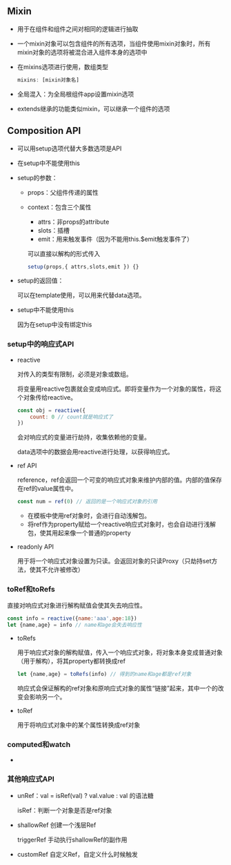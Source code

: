 ## Mixin

* 用于在组件和组件之间对相同的逻辑进行抽取

* 一个mixin对象可以包含组件的所有选项，当组件使用mixin对象时，所有mixin对象的选项将被混合进入组件本身的选项中

* 在mixins选项进行使用，数组类型

  ```js
  mixins: [mixin对象名]
  ```

* 全局混入：为全局根组件app设置mixin选项

* extends继承的功能类似mixin，可以继承一个组件的选项

## Composition API

* 可以用setup选项代替大多数选项是API

* 在setup中不能使用this

* setup的参数：

  * props：父组件传递的属性

  * context：包含三个属性

    * attrs：非props的attribute
    * slots：插槽
    * emit：用来触发事件（因为不能用this.$emit触发事件了）

    可以直接以解构的形式传入

    ```js
    setup(props,{ attrs,slots,emit }) {}
    ```

* setup的返回值：

  可以在template使用，可以用来代替data选项。

* setup中不能使用this

  因为在setup中没有绑定this

### setup中的响应式API

* reactive

  对传入的类型有限制，必须是对象或数组。

  将变量用reactive包裹就会变成响应式。即将变量作为一个对象的属性，将这个对象传给reactive。

  ```js
  const obj = reactive({
      count: 0 // count就是响应式了
  })
  ```

  会对响应式的变量进行劫持，收集依赖他的变量。

  data选项中的数据会用reactive进行处理，以获得响应式。

* ref API

  reference，ref会返回一个可变的响应式对象来维护内部的值。内部的值保存在ref的value属性中。

  ```js
  const num = ref(0) // 返回的是一个响应式对象的引用
  ```
  
  * 在模板中使用ref对象时，会进行自动浅解包。
  * 将ref作为property赋给一个reactive响应式对象时，也会自动进行浅解包，使其用起来像一个普通的property
  
* readonly API

  用于将一个响应式对象设置为只读。会返回对象的只读Proxy（只劫持set方法，使其不允许被修改）

### toRef和toRefs

直接对响应式对象进行解构赋值会使其失去响应性。

```js
const info = reactive({name:'aaa',age:18})
let {name,age} = info // name和age会失去响应性
```

* toRefs

  用于响应式对象的解构赋值，传入一个响应式对象，将对象本身变成普通对象（用于解构），将其property都转换成ref

  ```js
  let {name,age} = toRefs(info) // 得到的name和age都是ref对象
  ```

  响应式会保证解构的ref对象和原响应式对象的属性“链接”起来，其中一个的改变会影响另一个。

* toRef

  用于将响应式对象中的某个属性转换成ref对象

### computed和watch

* 

### 其他响应式API

* unRef：val = isRef(val) ? val.value : val 的语法糖

  isRef：判断一个对象是否是ref对象

* shallowRef 创建一个浅层Ref

  triggerRef 手动执行shallowRef的副作用

* customRef 自定义Ref，自定义什么时候触发
